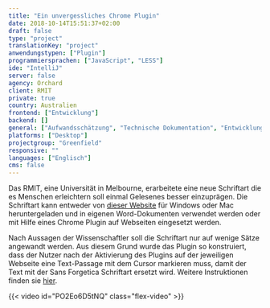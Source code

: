 ```yaml
---
title: "Ein unvergessliches Chrome Plugin"
date: 2018-10-14T15:51:37+02:00
draft: false
type: "project"
translationKey: "project"
anwendungstypen: ["Plugin"]
programmiersprachen: ["JavaScript", "LESS"]
ide: "IntelliJ"
server: false
agency: Orchard
client: RMIT
private: true
country: Australien
frontend: ["Entwicklung"]
backend: []
general: ["Aufwandsschätzung", "Technische Dokumentation", "Entwicklung", "Deployment"]
platforms: ["Desktop"]
projectgroup: "Greenfield"
responsive: ""
languages: ["Englisch"]
cms: false
---
```


Das RMIT, eine Universität in Melbourne, erarbeitete eine neue Schriftart die es Menschen erleichtern soll einmal Gelesenes besser einzuprägen. Die Schriftart kann entweder von <a href="http://sansforgetica.rmit/" target="_blank" rel="noopener">dieser Website</a> für Windows oder Mac heruntergeladen und in eigenen Word-Dokumenten verwendet werden oder mit Hilfe eines Chrome Plugin auf Webseiten eingesetzt werden.

Nach Aussagen der Wissenschaftler soll die Schriftart nur auf wenige Sätze angewandt werden. Aus diesem Grund wurde das Plugin so konstruiert, dass der Nutzer nach der Aktivierung des Plugins auf der jeweiligen Webseite eine Text-Passage mit dem Cursor markieren muss, damit der Text mit der Sans Forgetica Schriftart ersetzt wird. Weitere Instruktionen finden sie <a href="https://chrome.google.com/webstore/detail/sans-forgetica-study-mode/jojbobbpjflbaekncckdbanjoakgpbbc?hl=en" target="_blank" rel="noopener">hier</a>.

{{< video id="PO2Eo6D5tNQ" class="flex-video" >}}